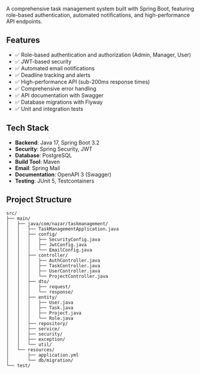 A comprehensive task management system built with Spring Boot, featuring role-based authentication, automated notifications, and high-performance API endpoints.

## Features

- ✅ Role-based authentication and authorization (Admin, Manager, User)
- ✅ JWT-based security
- ✅ Automated email notifications
- ✅ Deadline tracking and alerts
- ✅ High-performance API (sub-200ms response times)
- ✅ Comprehensive error handling
- ✅ API documentation with Swagger
- ✅ Database migrations with Flyway
- ✅ Unit and integration tests

## Tech Stack

- **Backend**: Java 17, Spring Boot 3.2
- **Security**: Spring Security, JWT
- **Database**: PostgreSQL
- **Build Tool**: Maven
- **Email**: Spring Mail
- **Documentation**: OpenAPI 3 (Swagger)
- **Testing**: JUnit 5, Testcontainers

## Project Structure

```
src/
├── main/
│   ├── java/com/nazar/taskmanagement/
│   │   ├── TaskManagementApplication.java
│   │   ├── config/
│   │   │   ├── SecurityConfig.java
│   │   │   ├── JwtConfig.java
│   │   │   └── EmailConfig.java
│   │   ├── controller/
│   │   │   ├── AuthController.java
│   │   │   ├── TaskController.java
│   │   │   ├── UserController.java
│   │   │   └── ProjectController.java
│   │   ├── dto/
│   │   │   ├── request/
│   │   │   └── response/
│   │   ├── entity/
│   │   │   ├── User.java
│   │   │   ├── Task.java
│   │   │   ├── Project.java
│   │   │   └── Role.java
│   │   ├── repository/
│   │   ├── service/
│   │   ├── security/
│   │   ├── exception/
│   │   └── util/
│   └── resources/
│       ├── application.yml
│       └── db/migration/
└── test/
